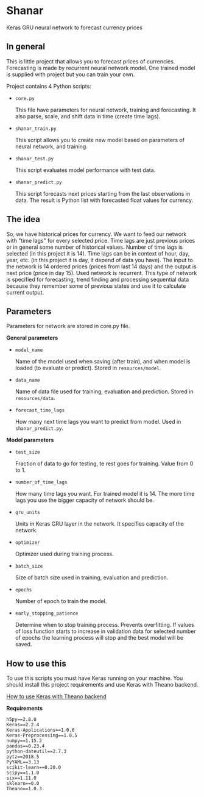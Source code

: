 # Shanar
Keras GRU neural network to forecast currency prices

## In general
This is little project that allows you to forecast  prices of currencies. Forecasting is made by recurrent neural network model. One trained model is supplied with project but you can train your own.
    
Project contains 4 Python scripts:
* `core.py` 

    This file have parameters for neural network, training and forecasting. It also parse, scale, and shift data in time (create time lags).

* `shanar_train.py`

    This script allows you to create new model based on parameters of neural network, and training.
    
* `shanar_test.py`
    
    This script evaluates model performance with test data.
    
* `shanar_predict.py`
    
    This script forecasts next prices starting from the last observations in data. The result is Python list with forecasted float values for currency.

## The idea
So, we have historical prices for currency. We want to feed our network with "time lags" for every selected price. Time lags are just previous prices or in general some number of historical values. Number of time lags is selected (in this project it is 14). Time lags can be in context of hour, day, year, etc. (in this project it is day, it depend of data you have). The input to the network is 14 ordered prices (prices from last 14 days) and the output is next price (price in day 15). Used network is recurrent. This type of network is specified for forecasting, trend finding and processing sequential data because they remember some of previous states and use it to calculate current output.

## Parameters
Parameters for network are stored in core.py file.

__General parameters__
* `model_name`
   
   Name of the model used when saving (after train), and when model is loaded (to evaluate or predict). Stored in `resources/model`.
   
* `data_name` 

    Name of data file used for training, evaluation and prediction. Stored in `resources/data`.
    
* `forecast_time_lags`

    How many next time lags you want to predict from model. Used in `shanar_predict.py`.

__Model parameters__
* `test_size`

    Fraction of data to go for testing, te rest goes for training. Value from 0 to 1.

* `number_of_time_lags`

    How many time lags you want. For trained model it is 14. The more time lags you use the bigger capacity of network should be.
    
* `gru_units`
    
    Units in Keras GRU layer in the network. It specifies capacity of the network.
    
* `optimizer`

    Optimzer used during training process.
    
* `batch_size`

    Size of batch size used in training, evaluation and prediction.
    
* `epochs`

    Number of epoch to train the model.
    
* `early_stopping_patience`

    Determine when to stop training process. Prevents overfitting. If values of loss function starts to increase in validation data for selected number of epochs the learning process will stop and the best model will be saved.

## How to use this
To use this scripts you must have Keras running on your machine. You should install this project requirements and use Keras with Theano backend.

[How to use Keras with Theano backend](https://keras.io/backend/)
    
__Requirements__
    
    h5py==2.8.0
    Keras==2.2.4
    Keras-Applications==1.0.6
    Keras-Preprocessing==1.0.5
    numpy==1.15.2
    pandas==0.23.4
    python-dateutil==2.7.3
    pytz==2018.5
    PyYAML==3.13
    scikit-learn==0.20.0
    scipy==1.1.0
    six==1.11.0
    sklearn==0.0
    Theano==1.0.3
